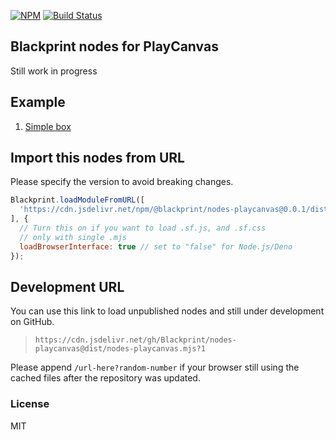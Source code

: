 [![NPM](https://img.shields.io/npm/v/@blackprint/nodes-playcanvas.svg)](https://www.npmjs.com/package/@blackprint/nodes-playcanvas)
[![Build Status](https://github.com/blackprint/nodes-playcanvas/actions/workflows/build.yml/badge.svg?branch=main)](https://github.com/blackprint/nodes-playcanvas/actions/workflows/build.yml)

## Blackprint nodes for PlayCanvas
Still work in progress

## Example
1. [Simple box](https://blackprint.github.io/#page/sketch/1#;importSketch:jZHLboMwEEX_ZdYUmxgIsErComrVRdUsq6gyxgSnxljYiRJF_HsplAr6ULu17j3HM3OFF0iuUNX5UfL7LSTPUFqrTYIQy5V7MDmX4tS4ilu0L9FGUvaqG6EsUnXOzY2W9MKoOlGzCmnM8ijLQlZgmsUEB1kUFiQOOAkIoVGYUewvcfGt6VYHA87vXqUrtMq-mFfY9V2McmHGr7BamVrynrZrHXjsBGkvQFvGFUcPYl_absIrCEiwA2dIvMhz4AKJ78cO1Eerj_Z9HbMkcUDRikMCaSlkDu2ubXc_4NMu1NCx5Q18THo-8YMpfx79r2BTn8fKYqAHfk9fhHhKn-T-Rq-1loJRK2qFhqdJt-OQ5TCBh6Op404ZSxXjY9j_FK3VZdSkw0XQLbdPvOANnxc6-jL-2I_ndZ03)

## Import this nodes from URL
Please specify the version to avoid breaking changes.

```js
Blackprint.loadModuleFromURL([
  'https://cdn.jsdelivr.net/npm/@blackprint/nodes-playcanvas@0.0.1/dist/nodes-playcanvas.mjs'
], {
  // Turn this on if you want to load .sf.js, and .sf.css
  // only with single .mjs
  loadBrowserInterface: true // set to "false" for Node.js/Deno
});
```

## Development URL
You can use this link to load unpublished nodes and still under development on GitHub.
> `https://cdn.jsdelivr.net/gh/Blackprint/nodes-playcanvas@dist/nodes-playcanvas.mjs?1`

Please append `/url-here?random-number` if your browser still using the cached files after the repository was updated.

### License
MIT